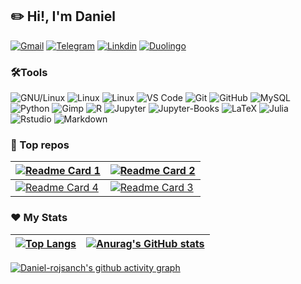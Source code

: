<!--
<h1 align="center">
  <img src="images/name.svg" alt="" />
</h1>
-->

## ✏️ Hi!, I'm Daniel
  [![Gmail](https://img.shields.io/badge/drojass003@gmail.com-black?style=flat-square&logo=gmail)]()
  [![Telegram](https://img.shields.io/badge/-@daniel__rojsanch-blue?style=flat-square&logo=telegram&logoColor=white)](https://t.me/daniel_rojsanch)
  [![Linkdin](https://img.shields.io/badge/Linkedin-blue?style=flat-square&logo=linkedin)]()
  [![Duolingo](https://img.shields.io/badge/-Duo-28B463?style=flat-square&logo=duolingo&logoColor=white)](https://www.duolingo.com/profile/daniel-rojsanch)
### 🛠️Tools
  ![GNU/Linux](https://img.shields.io/badge/Linux-FCC624?style=flat-square&logo=linux&logoColor=black)
  ![Linux](https://img.shields.io/badge/Manjaro-45B39D?style=flat-square&logo=manjaro&logoColor=000b41)
  ![Linux](https://img.shields.io/badge/Ubuntu-DC7633?style=flat-square&logo=ubuntu&logoColor=white)
  ![VS Code](https://img.shields.io/badge/-VS%20Code-2E86C1?style=flat-square&logo=visual-studio-code)
  ![Git](https://img.shields.io/badge/-Git-181717?style=flat-square&logo=git)
  ![GitHub](https://img.shields.io/badge/-GitHub-181717?style=flat-square&logo=github)
  ![MySQL](https://img.shields.io/badge/-MySQL-D5D8DC?style=flat-square&logo=mysql)
  ![Python](https://img.shields.io/badge/-Python-2471A3?style=flat-square&logo=Python&logoColor=F7DC6F)
  ![Gimp](https://img.shields.io/badge/gimp-5C5543?style=flat-square&logo=gimp&logoColor=white)
  ![R](https://img.shields.io/badge/R%20Project-2E86C1?style=flat-square&logo=R)
  ![Jupyter](https://img.shields.io/badge/jupyter%20Lab-D35400?style=flat-square&logo=jupyter&logoColor=white)
  ![Jupyter-Books](https://img.shields.io/badge/jupyter%20Books-D35400?style=flat-square&logo=gitbook&logoColor=white)
  ![LaTeX](https://img.shields.io/badge/LaTeX-28B463?style=flat-square&logo=LaTeX)
  ![Julia](https://img.shields.io/badge/Julia-7D3C98?style=flat-square&logo=Julia&logoColor=A9DFBF)
  ![Rstudio](https://img.shields.io/badge/R%20Studio-blue?style=flat-square&logo=rstudio)
  ![Markdown](https://img.shields.io/badge/Markdown-black?style=flat-square&logo=Markdown)

### 🚀 Top repos

| [![Readme Card 1](https://github-readme-stats.vercel.app/api/pin/?username=daniel-rojsanch&repo=my-shinyApps&theme=flag-india&show_icons=true)](https://github.com/daniel-rojsanch/my-shinyApps)  | [![Readme Card 2](https://github-readme-stats.vercel.app/api/pin/?username=daniel-rojsanch&repo=Statistics-with-R&theme=flag-india&show_icons=true)](https://github.com/daniel-rojsanch/Statistics-with-R) |
|---|---|
| [![Readme Card 4](https://github-readme-stats.vercel.app/api/pin/?username=daniel-rojsanch&repo=XfceConf&theme=flag-india&show_icons=true)](https://github.com/daniel-rojsanch/XfceConf)|[![Readme Card 3](https://github-readme-stats.vercel.app/api/pin/?username=daniel-rojsanch&repo=GraficosR&theme=flag-india&show_icons=true)](https://github.com/daniel-rojsanch/GraficosR)|

### ❤️ My Stats
|  [![Top Langs](https://github-readme-stats.vercel.app/api/top-langs/?username=daniel-rojsanch&hide=javascript,html,css&layout=compact&theme=buefy)](https://github.com/anuraghazra/github-readme-stats) | [![Anurag's GitHub stats](https://github-readme-stats.vercel.app/api?username=daniel-rojsanch&hide_border=false&show_icons=true&theme=buefy&layout=compact)](https://github.com/anuraghazra/github-readme-stats)|
|---|---|


[![Daniel-rojsanch's github activity graph](https://activity-graph.herokuapp.com/graph?username=daniel-rojsanch&radius=4&bg_color=ffffff&color=EC7063&line=BB8FCE&point=73C6B6&hide_border=true&area=true)](https://github.com/ashutosh00710/github-readme-activity-graph)

